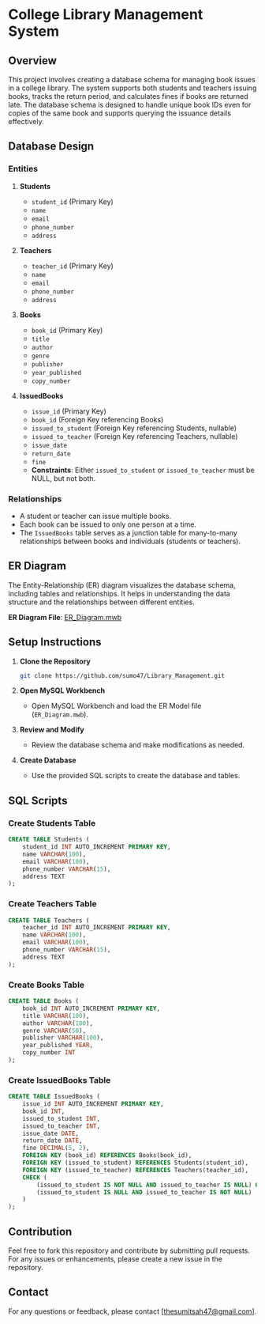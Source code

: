 # College Library Management System

## Overview

This project involves creating a database schema for managing book issues in a college library. The system supports both students and teachers issuing books, tracks the return period, and calculates fines if books are returned late. The database schema is designed to handle unique book IDs even for copies of the same book and supports querying the issuance details effectively.

## Database Design

### Entities

1. **Students**
   - `student_id` (Primary Key)
   - `name`
   - `email`
   - `phone_number`
   - `address`

2. **Teachers**
   - `teacher_id` (Primary Key)
   - `name`
   - `email`
   - `phone_number`
   - `address`

3. **Books**
   - `book_id` (Primary Key)
   - `title`
   - `author`
   - `genre`
   - `publisher`
   - `year_published`
   - `copy_number`

4. **IssuedBooks**
   - `issue_id` (Primary Key)
   - `book_id` (Foreign Key referencing Books)
   - `issued_to_student` (Foreign Key referencing Students, nullable)
   - `issued_to_teacher` (Foreign Key referencing Teachers, nullable)
   - `issue_date`
   - `return_date`
   - `fine`
   - **Constraints**: Either `issued_to_student` or `issued_to_teacher` must be NULL, but not both.

### Relationships

- A student or teacher can issue multiple books.
- Each book can be issued to only one person at a time.
- The `IssuedBooks` table serves as a junction table for many-to-many relationships between books and individuals (students or teachers).

## ER Diagram

The Entity-Relationship (ER) diagram visualizes the database schema, including tables and relationships. It helps in understanding the data structure and the relationships between different entities.

**ER Diagram File**: [ER_Diagram.mwb](https://github.com/sumo47/Library_Management/blob/main/ER_Diagram.mwb)

## Setup Instructions

1. **Clone the Repository**

   ```bash
   git clone https://github.com/sumo47/Library_Management.git
   ```

2. **Open MySQL Workbench**

   - Open MySQL Workbench and load the ER Model file (`ER_Diagram.mwb`).

3. **Review and Modify**

   - Review the database schema and make modifications as needed.

4. **Create Database**

   - Use the provided SQL scripts to create the database and tables.

## SQL Scripts

### Create Students Table

```sql
CREATE TABLE Students (
    student_id INT AUTO_INCREMENT PRIMARY KEY,
    name VARCHAR(100),
    email VARCHAR(100),
    phone_number VARCHAR(15),
    address TEXT
);
```

### Create Teachers Table

```sql
CREATE TABLE Teachers (
    teacher_id INT AUTO_INCREMENT PRIMARY KEY,
    name VARCHAR(100),
    email VARCHAR(100),
    phone_number VARCHAR(15),
    address TEXT
);
```

### Create Books Table

```sql
CREATE TABLE Books (
    book_id INT AUTO_INCREMENT PRIMARY KEY,
    title VARCHAR(100),
    author VARCHAR(100),
    genre VARCHAR(50),
    publisher VARCHAR(100),
    year_published YEAR,
    copy_number INT
);
```

### Create IssuedBooks Table

```sql
CREATE TABLE IssuedBooks (
    issue_id INT AUTO_INCREMENT PRIMARY KEY,
    book_id INT,
    issued_to_student INT,
    issued_to_teacher INT,
    issue_date DATE,
    return_date DATE,
    fine DECIMAL(5, 2),
    FOREIGN KEY (book_id) REFERENCES Books(book_id),
    FOREIGN KEY (issued_to_student) REFERENCES Students(student_id),
    FOREIGN KEY (issued_to_teacher) REFERENCES Teachers(teacher_id),
    CHECK (
        (issued_to_student IS NOT NULL AND issued_to_teacher IS NULL) OR
        (issued_to_student IS NULL AND issued_to_teacher IS NOT NULL)
    )
);

```

## Contribution

Feel free to fork this repository and contribute by submitting pull requests. For any issues or enhancements, please create a new issue in the repository.

## Contact

For any questions or feedback, please contact [thesumitsah47@gmail.com].